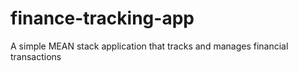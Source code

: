 # finance-tracking-app
A simple MEAN stack application that tracks and manages financial transactions
